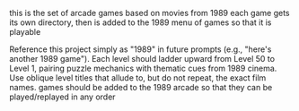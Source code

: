 this is the set of arcade games based on movies from 1989
each game gets its own directory, then is added to the 1989 menu of games so that it is playable

Reference this project simply as "1989" in future prompts (e.g., "here's another 1989 game").
Each level should ladder upward from Level 50 to Level 1, pairing puzzle mechanics with thematic cues from 1989 cinema.
Use oblique level titles that allude to, but do not repeat, the exact film names.
games should be added to the 1989 arcade so that they can be played/replayed in any order
